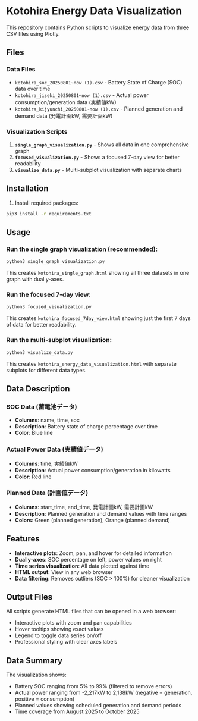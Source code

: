 # Kotohira Energy Data Visualization

This repository contains Python scripts to visualize energy data from three CSV files using Plotly.

## Files

### Data Files
- `kotohira_soc_20250801~now (1).csv` - Battery State of Charge (SOC) data over time
- `kotohira_jiseki_20250801~now (1).csv` - Actual power consumption/generation data (実績値kW)
- `kotohira_kijyunchi_20250801~now (1).csv` - Planned generation and demand data (発電計画kW, 需要計画kW)

### Visualization Scripts
1. **`single_graph_visualization.py`** - Shows all data in one comprehensive graph
2. **`focused_visualization.py`** - Shows a focused 7-day view for better readability
3. **`visualize_data.py`** - Multi-subplot visualization with separate charts

## Installation

1. Install required packages:
```bash
pip3 install -r requirements.txt
```

## Usage

### Run the single graph visualization (recommended):
```bash
python3 single_graph_visualization.py
```
This creates `kotohira_single_graph.html` showing all three datasets in one graph with dual y-axes.

### Run the focused 7-day view:
```bash
python3 focused_visualization.py
```
This creates `kotohira_focused_7day_view.html` showing just the first 7 days of data for better readability.

### Run the multi-subplot visualization:
```bash
python3 visualize_data.py
```
This creates `kotohira_energy_data_visualization.html` with separate subplots for different data types.

## Data Description

### SOC Data (蓄電池データ)
- **Columns**: name, time, soc
- **Description**: Battery state of charge percentage over time
- **Color**: Blue line

### Actual Power Data (実績値データ)
- **Columns**: time, 実績値kW
- **Description**: Actual power consumption/generation in kilowatts
- **Color**: Red line

### Planned Data (計画値データ)
- **Columns**: start_time, end_time, 発電計画kW, 需要計画kW
- **Description**: Planned generation and demand values with time ranges
- **Colors**: Green (planned generation), Orange (planned demand)

## Features

- **Interactive plots**: Zoom, pan, and hover for detailed information
- **Dual y-axes**: SOC percentage on left, power values on right
- **Time series visualization**: All data plotted against time
- **HTML output**: View in any web browser
- **Data filtering**: Removes outliers (SOC > 100%) for cleaner visualization

## Output Files

All scripts generate HTML files that can be opened in a web browser:
- Interactive plots with zoom and pan capabilities
- Hover tooltips showing exact values
- Legend to toggle data series on/off
- Professional styling with clear axes labels

## Data Summary

The visualization shows:
- Battery SOC ranging from 5% to 99% (filtered to remove errors)
- Actual power ranging from -2,217kW to 2,138kW (negative = generation, positive = consumption)
- Planned values showing scheduled generation and demand periods
- Time coverage from August 2025 to October 2025